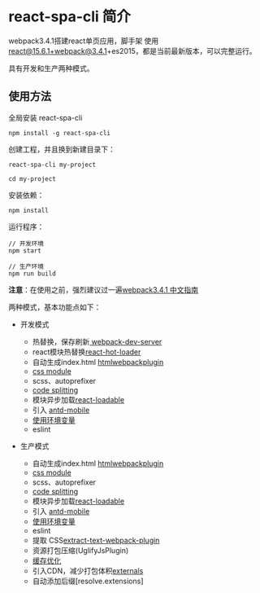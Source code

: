 # react-spa-cli 简介

webpack3.4.1搭建react单页应用，脚手架 使用 react@15.6.1+webpack@3.4.1+es2015，都是当前最新版本，可以完整运行。

具有开发和生产两种模式。

## 使用方法
全局安装 react-spa-cli
````
npm install -g react-spa-cli
````

创建工程，并且换到新建目录下：
````
react-spa-cli my-project

cd my-project
````

安装依赖：
````
npm install
````

运行程序：
````
// 开发环境
npm start

// 生产环境
npm run build
````

**注意**：在使用之前，强烈建议过一遍[webpack3.4.1 中文指南](https://doc.webpack-china.org/guides/)

两种模式，基本功能点如下：
- 开发模式
  * 热替换，保存刷新[ webpack-dev-server ](https://doc.webpack-china.org/guides/hot-module-replacement/)
  * react模块热替换[react-hot-loader](https://github.com/gaearon/react-hot-loader/tree/master/docs#starter-kits)
  * 自动生成index.html [htmlwebpackplugin](https://doc.webpack-china.org/guides/output-management/#-htmlwebpackplugin)
  * [css module](http://www.ruanyifeng.com/blog/2016/06/css_modules.html)
  * scss、autoprefixer
  * [code splitting](https://doc.webpack-china.org/guides/code-splitting/)
  * 模块异步加载[react-loadable](https://www.npmjs.com/package/react-loadable)
  * 引入 [antd-mobile](https://mobile.ant.design/docs/react/introduce-cn)
  * [使用环境变量](https://doc.webpack-china.org/guides/environment-variables/)  
  * eslint

- 生产模式
  * 自动生成index.html [htmlwebpackplugin](https://doc.webpack-china.org/guides/output-management/#-htmlwebpackplugin)
  * [css module](http://www.ruanyifeng.com/blog/2016/06/css_modules.html)
  * scss、autoprefixer
  * [code splitting](https://doc.webpack-china.org/guides/code-splitting/)
  * 模块异步加载[react-loadable](https://www.npmjs.com/package/react-loadable)
  * 引入 [antd-mobile](https://mobile.ant.design/docs/react/introduce-cn)
  * [使用环境变量](https://doc.webpack-china.org/guides/environment-variables/)
  * eslint
  * 提取 CSS[extract-text-webpack-plugin](https://www.npmjs.com/package/extract-text-webpack-plugin)
  * 资源打包压缩(UglifyJsPlugin)
  * [缓存优化](https://doc.webpack-china.org/guides/caching/)
  * 引入CDN，减少打包体积[externals](https://doc.webpack-china.org/guides/author-libraries/#-externals)
  * 自动添加后缀[resolve.extensions]